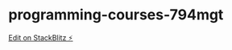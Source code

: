 # programming-courses-794mgt

[Edit on StackBlitz ⚡️](https://stackblitz.com/edit/programming-courses-794mgt)